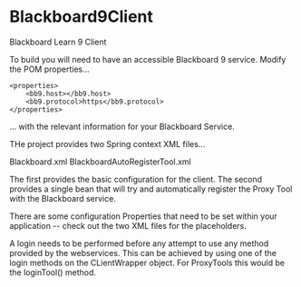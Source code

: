 Blackboard9Client
=================

Blackboard Learn 9 Client

To build you will need to have an accessible Blackboard 9 service. Modify the POM properties...

    <properties>
        <bb9.host></bb9.host>
        <bb9.protocol>https</bb9.protocol>
    </properties>
    
... with the relevant information for your Blackboard Service.


THe project provides two Spring context XML files...

  Blackboard.xml
  BlackboardAutoRegisterTool.xml
  
The first provides the basic configuration for the client. The second provides a single bean that will try and
automatically register the Proxy Tool with the Blackboard service.

There are some configuration Properties that need to be set within your application -- check out the two XML files 
for the placeholders.

A login needs to be performed before any attempt to use any method provided by the webservices. This can be achieved by 
using one of the login methods on the CLientWrapper object. For ProxyTools this would be the loginTool() method.

